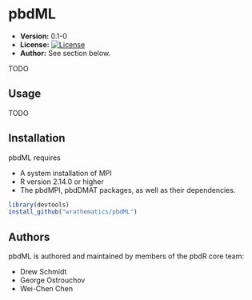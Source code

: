 # pbdML

* **Version:** 0.1-0
* **License:** [![License](http://img.shields.io/badge/license-BSD%202--Clause-orange.svg?style=flat)](http://opensource.org/licenses/BSD-2-Clause)
* **Author:** See section below.


TODO



## Usage

TODO



## Installation

pbdML requires
* A system installation of MPI
* R version 2.14.0 or higher
* The pbdMPI, pbdDMAT packages, as well as their dependencies.

```r
library(devtools)
install_github("wrathematics/pbdML")
```



## Authors

pbdML is authored and maintained by members of the pbdR core team:
* Drew Schmidt
* George Ostrouchov
* Wei-Chen Chen

